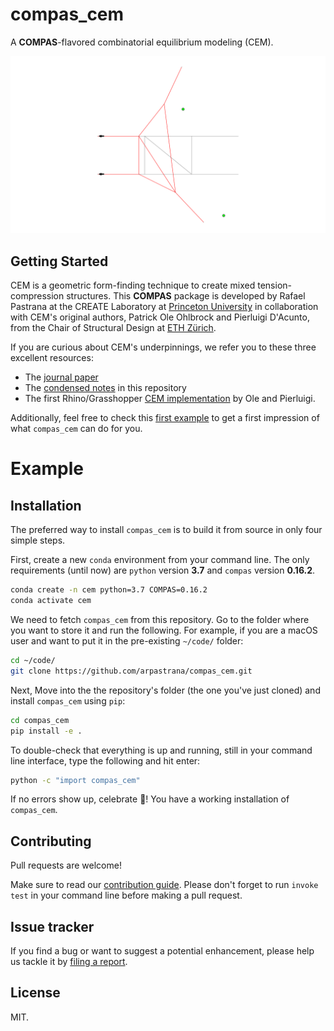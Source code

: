 # compas_cem

A **COMPAS**-flavored combinatorial equilibrium modeling (CEM).

![simple_bridge_optimization](./docs/images/simple_bridge_opt_4_fps.gif)


## Getting Started

CEM is a geometric form-finding technique to create mixed tension-compression
structures. This **COMPAS** package is developed by Rafael Pastrana at the
CREATE Laboratory at [Princeton University](https://soa.princeton.edu/) in
collaboration with CEM's original authors, Patrick Ole Ohlbrock and Pierluigi
D'Acunto, from the Chair of Structural Design at [ETH Zürich](http://www.schwartz.arch.ethz.ch/).

If you are curious about CEM's underpinnings, we refer you to these three
excellent resources:

- The [journal
paper](https://www.sciencedirect.com/science/article/abs/pii/S0010448519305342)
- The [condensed
notes](https://github.com/arpastrana/compas_cem/tree/master/cem_method.md) in
this repository
- The first Rhino/Grasshopper [CEM
implementation](https://github.com/OleOhlbrock/CEM/) by Ole and Pierluigi.

Additionally, feel free to check this [first
example](https://github.com/arpastrana/compas_cem/tree/master/scripts/01_hello_world.py)
to get a first impression of what `compas_cem` can do for you.

# Example

## Installation

The preferred way to install `compas_cem` is to build it from source in only four simple steps.

First, create a new `conda` environment from your command line. The only requirements (until now) are `python` version **3.7** and `compas` version **0.16.2**.

```bash
conda create -n cem python=3.7 COMPAS=0.16.2
conda activate cem
```

We need to fetch `compas_cem` from this repository. Go to the folder where you want to store it and run the following. For example, if you are a macOS user and want to put it in the pre-existing `~/code/` folder:

```bash
cd ~/code/
git clone https://github.com/arpastrana/compas_cem.git
```

Next, Move into the the repository's folder (the one you've just cloned) and install `compas_cem` using `pip`:

```bash
cd compas_cem
pip install -e .
```

To double-check that everything is up and running, still in your command line
interface, type the following and hit enter:

```bash
python -c "import compas_cem"
```

If no errors show up, celebrate 🎉! You have a working installation of `compas_cem`.

## Contributing

Pull requests are welcome! 

Make sure to read our [contribution
guide](https://github.com/arpastrana/compas_cem/tree/master/CONTRIBUTING.md).
Please don't forget to run ``invoke test`` in your command line before making a
pull request.

## Issue tracker

If you find a bug or want to suggest a potential enhancement,
please help us tackle it by [filing a report](https://github.com/arpastrana/compas_cem/issues).


## License

MIT.
